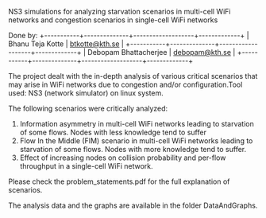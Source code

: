 NS3 simulations for analyzing starvation scenarios in multi-cell WiFi networks and congestion scenarios in single-cell WiFi networks

Done by:
   +-----------+--------------+-------------------+-------------+
   | Bhanu Teja Kotte    	  | 	btkotte@kth.se 				|
   +-----------+--------------+-------------------+-------------+
   | Debopam Bhattacherjee    |  	debopam@kth.se  			|
   +-----------+--------------+-------------------+-------------+

The project dealt with the in-depth analysis of various critical scenarios that may arise in WiFi networks due to congestion and/or configuration.Tool used: NS3 (network simulator) on linux system. 

The following scenarios were critically analyzed:
1. Information asymmetry in multi-cell WiFi networks leading to starvation of some flows. Nodes with less knowledge tend to suffer
2. Flow In the Middle (FIM) scenario in multi-cell WiFi networks leading to starvation of some flows. Nodes with more knowledge tend to suffer.
3. Effect of increasing nodes on collision probability and per-flow throughput in a single-cell WiFi network.

Please check the problem_statements.pdf for the full explanation of scenarios.

The analysis data and the graphs are available in the folder DataAndGraphs.